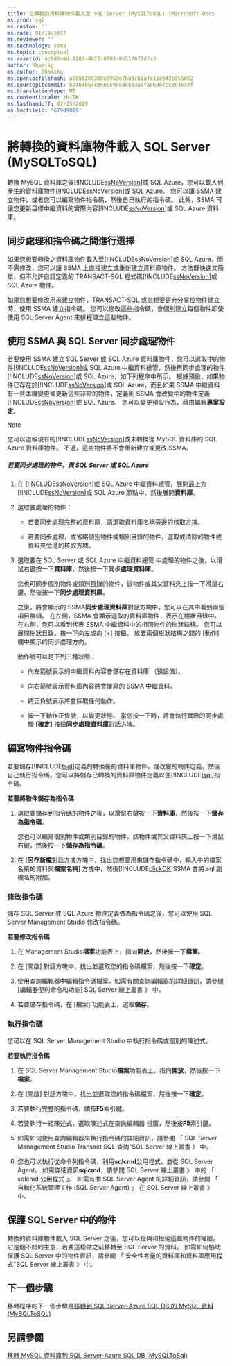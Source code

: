 ```yaml
---
title: 已轉換的資料庫物件載入至 SQL Server (MySQLToSQL) |Microsoft Docs
ms.prod: sql
ms.custom: ''
ms.date: 01/19/2017
ms.reviewer: ''
ms.technology: ssma
ms.topic: conceptual
ms.assetid: ac993a6d-0283-4823-8793-6b217677dfa3
author: Shamikg
ms.author: Shamikg
ms.openlocfilehash: a6966209300e6959e7ba9cb1afa11eb42b855d82
ms.sourcegitcommit: b2464064c0566590e486a3aafae6d67ce2645cef
ms.translationtype: MT
ms.contentlocale: zh-TW
ms.lasthandoff: 07/15/2019
ms.locfileid: "67909009"
---
```

# <a name="loading-converted-database-objects-into-sql-server-mysqltosql"></a>將轉換的資料庫物件載入 SQL Server (MySQLToSQL)
轉換 MySQL 資料庫之後[!INCLUDE[ssNoVersion](../../includes/ssnoversion-md.md)]或 SQL Azure，您可以載入到產生的資料庫物件[!INCLUDE[ssNoVersion](../../includes/ssnoversion-md.md)]或 SQL Azure。 您可以讓 SSMA 建立物件，或者您可以編寫物件指令碼，然後自己執行的指令碼。 此外，SSMA 可讓您更新目標中繼資料的實際內容[!INCLUDE[ssNoVersion](../../includes/ssnoversion-md.md)]或 SQL Azure 資料庫。  
  
## <a name="choosing-between-synchronization-and-scripts"></a>同步處理和指令碼之間進行選擇  
如果您想要轉換之資料庫物件載入至[!INCLUDE[ssNoVersion](../../includes/ssnoversion-md.md)]或 SQL Azure，而不需修改，您可以讓 SSMA 上直接建立或重新建立資料庫物件。 方法既快速又簡單，但不允許自訂定義的 TRANSACT-SQL 程式碼[!INCLUDE[ssNoVersion](../../includes/ssnoversion-md.md)]或 SQL Azure 物件。  
  
如果您想要修改用來建立物件，TRANSACT-SQL 或您想要更充分掌控物件建立時，使用 SSMA 建立指令碼。 您可以修改這些指令碼，會個別建立每個物件即使使用 SQL Server Agent 來排程建立這些物件。  
  
## <a name="using-ssma-to-synchronize-objects-with-sql-server"></a>使用 SSMA 與 SQL Server 同步處理物件  
若要使用 SSMA 建立 SQL Server 或 SQL Azure 資料庫物件，您可以選取中的物件[!INCLUDE[ssNoVersion](../../includes/ssnoversion-md.md)]或 SQL Azure 中繼資料總管，然後再同步處理的物件[!INCLUDE[ssNoVersion](../../includes/ssnoversion-md.md)]或 SQL Azure，如下列程序中所示。 根據預設，如果物件已存在於[!INCLUDE[ssNoVersion](../../includes/ssnoversion-md.md)]或 SQL Azure，而且如果 SSMA 中繼資料有一些本機變更或更新這些非常的物件，定義則 SSMA 會改變中的物件定義[!INCLUDE[ssNoVersion](../../includes/ssnoversion-md.md)]或 SQL Azure。 您可以變更預設行為，藉由編輯**專案設定**。  
  
> [!NOTE]  
> 您可以選取現有的[!INCLUDE[ssNoVersion](../../includes/ssnoversion-md.md)]或未轉換從 MySQL 資料庫的 SQL Azure 資料庫物件。 不過，這些物件將不會重新建立或更改 SSMA。  
  
##### <a name="to-synchronize-objects-with-sql-server-or-sql-azure"></a>若要同步處理的物件，與 SQL Server 或 SQL Azure  
  
1.  在 [!INCLUDE[ssNoVersion](../../includes/ssnoversion-md.md)]或 SQL Azure 中繼資料總管，展開最上方[!INCLUDE[ssNoVersion](../../includes/ssnoversion-md.md)]或 SQL Azure 節點中，然後展開**資料庫**。  
  
2.  選取要處理的物件：  
  
    -   若要同步處理完整的資料庫，請選取資料庫名稱旁邊的核取方塊。  
  
    -   若要同步處理，或省略個別物件或類別目錄的物件，選取或清除的物件或資料夾旁邊的核取方塊。  
  
3.  選取要在 SQL Server 或 SQL Azure 中繼資料總管 中處理的物件之後，以滑鼠右鍵按一下**資料庫**，然後按一下**同步處理資料庫**。  
  
    您也可同步個別物件或類別目錄的物件，該物件或其父資料夾上按一下滑鼠右鍵，然後按一下**同步處理資料庫**。  
  
    之後，將會顯示的 SSMA**同步處理資料庫**對話方塊中，您可以在其中看到兩個項目群組。 在左側，SSMA 會顯示選取的資料庫物件，表示在樹狀目錄中。 在右側，您可以看到代表 SSMA 中繼資料中的相同物件的樹狀結構。 您可以展開樹狀目錄，按一下向左或向 [+] 按鈕。 放置兩個樹狀結構之間的 [動作] 欄中顯示的同步處理方向。  
  
    動作號可以是下列三種狀態：  
  
    -   向左箭號表示的中繼資料內容會儲存在資料庫 （預設值）。  
  
    -   向右箭號表示資料庫內容將會覆寫的 SSMA 中繼資料。  
  
    -   跨正負號表示將會採取任何動作。  
  
    -   按一下動作正負號，以變更狀態。 當您按一下時，將會執行實際的同步處理 **[確定]** 按鈕**同步處理資料庫**對話方塊。  
  
## <a name="scripting-objects"></a>編寫物件指令碼  
若要儲存[!INCLUDE[tsql](../../includes/tsql-md.md)]定義的轉換後的資料庫物件，或改變的物件定義，然後自己執行指令碼，您可以將儲存已轉換的資料庫物件定義以便[!INCLUDE[tsql](../../includes/tsql-md.md)]指令碼。  
  
**若要將物件儲存為指令碼**  
  
1.  選取要儲存到指令碼的物件之後，以滑鼠右鍵按一下**資料庫**，然後按一下**儲存為指令碼**。  
  
    您也可以編寫個別物件或類別目錄的物件，該物件或其父資料夾上按一下滑鼠右鍵，然後按一下**儲存為指令碼**。  
  
2.  在 [**另存新檔**對話方塊方塊中，找出您想要用來儲存指令碼中，輸入中的檔案名稱的資料夾**檔案名稱**] 方塊中，然後[!INCLUDE[clickOK](../../includes/clickok-md.md)]SSMA 會將.sql 副檔名的附加。  
  
### <a name="modifying-scripts"></a>修改指令碼  
儲存 SQL Server 或 SQL Azure 物件定義做為指令碼之後，您可以使用 SQL Server Management Studio 修改指令碼。  
  
**若要修改指令碼**  
  
1.  在 Management Studio**檔案**功能表上，指向**開放**，然後按一下**檔案**。  
  
2.  在 [開啟] 對話方塊中，找出並選取您的指令碼檔案，然後按一下**確定**。  
  
3.  使用查詢編輯器中編輯指令碼檔案。如需有關查詢編輯器的詳細資訊，請參閱 [編輯器便利命令和功能] SQL Server 線上叢書 》 中。  
  
4.  若要儲存指令碼，在 [檔案] 功能表上，選取**儲存**。  
  
### <a name="running-scripts"></a>執行指令碼  
您可以在 SQL Server Management Studio 中執行指令碼或個別的陳述式。  
  
**若要執行指令碼**  
  
1.  在 SQL Server Management Studio**檔案**功能表上，指向**開放**，然後按一下 **檔案**。  
  
2.  在 [開啟] 對話方塊中，找出並選取您的指令碼檔案，然後按一下**確定**。  
  
3.  若要執行完整的指令碼，請按**F5**索引鍵。  
  
4.  若要執行一組陳述式，選取陳述式在查詢編輯器 視窗，然後按**F5**索引鍵。  
  
5.  如需如何使用查詢編輯器來執行指令碼的詳細資訊，請參閱 「 SQL Server Management Studio Transact SQL 查詢"SQL Server 線上叢書 》 中。  
  
6.  您也可以執行從命令列指令碼，利用**sqlcmd**公用程式，並從 SQL Server Agent。 如需詳細資訊**sqlcmd**，請參閱 SQL Server 線上叢書 》 中的 「 sqlcmd 公用程式 」。 如需有關 SQL Server Agent 的詳細資訊，請參閱 「 自動化系統管理工作 (SQL Server Agent) 」 在 SQL Server 線上叢書 》 中。  
  
## <a name="securing-objects-in-sql-server"></a>保護 SQL Server 中的物件  
轉換的資料庫物件載入 SQL Server 之後，您可以授與和拒絕這些物件的權限。 它是個不錯的主意，若要這樣做之前移轉至 SQL Server 的資料。 如需如何協助保護 SQL Server 中的物件資訊，請參閱 「 安全性考量的資料庫和資料庫應用程式"SQL Server 線上叢書 》 中。  
  
## <a name="next-step"></a>下一個步驟  
移轉程序的下一個步驟是[移轉到 SQL Server-Azure SQL DB 的 MySQL 資料&#40;MySQLToSQL&#41;](../../ssma/mysql/migrating-mysql-data-into-sql-server-azure-sql-db-mysqltosql.md)  
  
## <a name="see-also"></a>另請參閱  
[移轉 MySQL 資料庫到 SQL Server-Azure SQL DB &#40;MySQLToSql&#41;](../../ssma/mysql/migrating-mysql-databases-to-sql-server-azure-sql-db-mysqltosql.md)  
  
